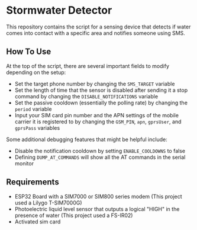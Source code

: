 ﻿# Stormwater Detector

This repository contains the script for a sensing device that detects if water comes into contact with a specific area and notifies someone using SMS. 

## How To Use
At the top of the script, there are several important fields to modify depending on the setup:
- Set the target phone number by changing the `SMS_TARGET` variable
- Set the length of time that the sensor is disabled after sending it a stop command by changing the `DISABLE_NOTIFICATIONS` variable
- Set the passive cooldown (essentially the polling rate) by changing the `period` variable
- Input your SIM card pin number and the APN settings of the mobile carrier it is registered to by changing the `GSM_PIN`, `apn`, `gprsUser`, and `gprsPass` variables

Some additional debugging features that might be helpful include:
- Disable the notification cooldown by setting `ENABLE_COOLDOWNS` to false
- Defining `DUMP_AT_COMMANDS` will show all the AT commands in the serial monitor

## Requirements
- ESP32 Board with a SIM7000 or SIM800 series modem (This project used a Lilygo T-SIM7000G)
- Photoelectric liquid level sensor that outputs a logical "HIGH" in the presence of water (This project used a FS-IR02) 
- Activated sim card
